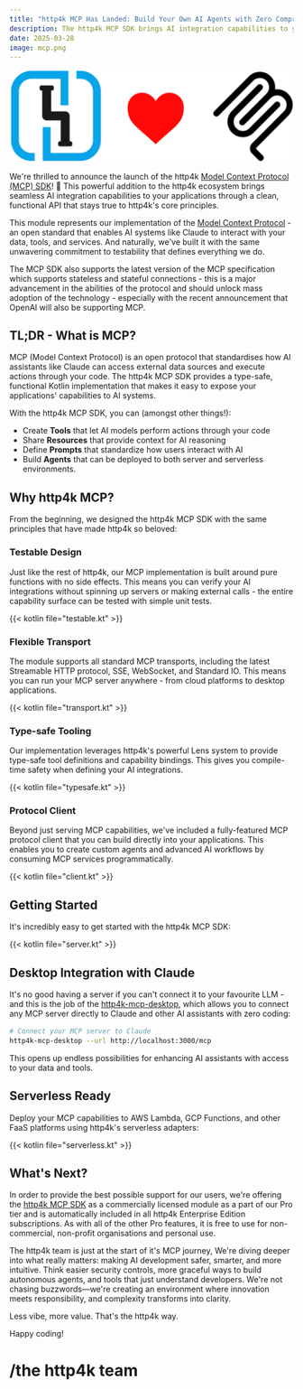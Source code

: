 ```yaml
---
title: "http4k MCP Has Landed: Build Your Own AI Agents with Zero Compromise on Testability!"
description: The http4k MCP SDK brings AI integration capabilities to your http4k applications with the same testability-first approach you know and love.
date: 2025-03-28
image: mcp.png
---
```


<img class="imageMid my-4" src="./http4k-mcp.png" alt="http4k MCP logo"/>

We're thrilled to announce the launch of the http4k [Model Context Protocol (MCP) SDK](https://mcp.http4k.org)! 🚀
This powerful addition to the http4k ecosystem brings seamless AI integration capabilities to your applications through
a clean, functional API that stays true to http4k's core principles.

This module represents our implementation of the [Model Context Protocol](https://modelcontextprotocol.io/) - an open
standard that enables AI systems like Claude to interact with your data, tools, and services. And naturally, we've built
it with the same unwavering commitment to testability that defines everything we do.

The MCP SDK also supports the latest version of the MCP specification which supports stateless and stateful
connections - this is a major advancement in the abilities of the protocol and should unlock mass adoption of the
technology - especially with the recent announcement that OpenAI will also be supporting MCP.

## TL;DR - What is MCP?

MCP (Model Context Protocol) is an open protocol that standardises how AI assistants like Claude can access external
data sources and execute actions through your code. The http4k MCP SDK provides a type-safe, functional Kotlin
implementation that makes it easy to expose your applications' capabilities to AI systems.

With the http4k MCP SDK, you can (amongst other things!):

- Create **Tools** that let AI models perform actions through your code
- Share **Resources** that provide context for AI reasoning
- Define **Prompts** that standardize how users interact with AI
- Build **Agents** that can be deployed to both server and serverless environments.

## Why http4k MCP?

From the beginning, we designed the http4k MCP SDK with the same principles that have made http4k so beloved:

### Testable Design

Just like the rest of http4k, our MCP implementation is built around pure functions with no side effects. This means you
can verify your AI integrations without spinning up servers or making external calls - the entire capability surface can
be tested with simple unit tests.

{{< kotlin file="testable.kt" >}}

### Flexible Transport

The module supports all standard MCP transports, including the latest Streamable HTTP protocol, SSE, WebSocket, and
Standard IO. This means you can run your MCP server anywhere - from cloud platforms to desktop applications.

{{< kotlin file="transport.kt" >}}

### Type-safe Tooling

Our implementation leverages http4k's powerful Lens system to provide type-safe tool definitions and capability
bindings. This gives you compile-time safety when defining your AI integrations.

{{< kotlin file="typesafe.kt" >}}

### Protocol Client

Beyond just serving MCP capabilities, we've included a fully-featured MCP protocol client that you can build directly
into your applications. This enables you to create custom agents and advanced AI workflows by consuming MCP services
programmatically.

{{< kotlin file="client.kt" >}}

## Getting Started

It's incredibly easy to get started with the http4k MCP SDK:

{{< kotlin file="server.kt" >}}

## Desktop Integration with Claude

It's no good having a server if you can't connect it to your favourite LLM - and this is the job of the
[http4k-mcp-desktop](https://github.com/http4k/mcp-desktop), which allows you to connect any MCP server directly to
Claude and other AI assistants with zero coding:

```bash
# Connect your MCP server to Claude
http4k-mcp-desktop --url http://localhost:3000/mcp
```

This opens up endless possibilities for enhancing AI assistants with access to your data and tools.

## Serverless Ready

Deploy your MCP capabilities to AWS Lambda, GCP Functions, and other FaaS platforms using http4k's serverless adapters:

{{< kotlin file="serverless.kt" >}}

## What's Next?

In order to provide the best possible support for our users, we're offering the [http4k MCP SDK](https://mcp.http4k.org)
as a commercially licensed module as a part of our Pro tier and is automatically included in all http4k Enterprise
Edition subscriptions. As with all of the other Pro features, it is free to use for non-commercial, non-profit
organisations and personal use.

The http4k team is just at the start of it's MCP journey, We're diving deeper into what really matters: making AI
development safer, smarter, and more intuitive. Think easier security controls, more graceful ways to build autonomous
agents, and tools that just understand developers. We're not chasing buzzwords—we're creating an environment where
innovation meets responsibility, and complexity transforms into clarity.

Less vibe, more value. That's the http4k way.

Happy coding!

# /the http4k team
